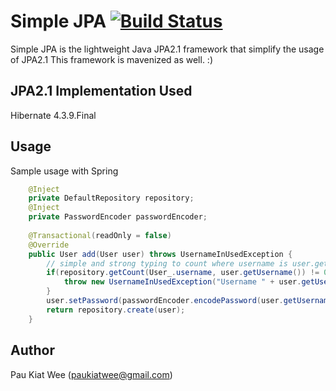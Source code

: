 Simple JPA [![Build Status](https://secure.travis-ci.org/paukiatwee/simplejpa.png)](http://travis-ci.org/paukiatwee/simplejpa)
==========
Simple JPA is the lightweight Java JPA2.1 framework that simplify the usage of JPA2.1
This framework is mavenized as well. :)


JPA2.1 Implementation Used
------------------------
Hibernate 4.3.9.Final

Usage
-----
Sample usage with Spring

```java
    @Inject
    private DefaultRepository repository;
    @Inject
    private PasswordEncoder passwordEncoder;
    
    @Transactional(readOnly = false)
    @Override
    public User add(User user) throws UsernameInUsedException {
        // simple and strong typing to count where username is user.getUsername()
        if(repository.getCount(User_.username, user.getUsername()) != 0) {
            throw new UsernameInUsedException("Username " + user.getUsername() + " is in use, please use other username");            
        }
        user.setPassword(passwordEncoder.encodePassword(user.getUsername(), null));
        return repository.create(user);
    }
```

Author
------
Pau Kiat Wee (paukiatwee@gmail.com)
